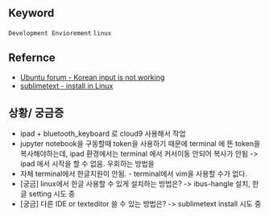## Keyword
`Development Enviorement` `linux`

## Refernce 
- [Ubuntu forum - Korean input is not working](https://ubuntuforums.org/showthread.php?t=2137891)
- [sublimetext - install in Linux](https://www.sublimetext.com/docs/3/linux_repositories.html)

## 상황/ 궁금증
- ipad + bluetooth_keyboard 로 cloud9 사용해서 작업
- jupyter notebook을 구동할때 token을 사용하기 때문에 terminal 에 뜬 token을 복사해야하는데, ipad 환경에서는 terminal 에서 커서이동 안되어 복사가 안됨 -> ipad	에서 시작을 할 수 없음. 우회하는 방법을
- 자체 terminal에서 한글지원이 안됨. - terminal에서 vim을 사용할 수가 없다. 
- [궁금] linux에서 한글 사용할 수 있게 설치하는 방법은? -> ibus-hangle 설치,  한글 setting 시도 중
- [궁금] 다른 IDE or texteditor 쓸 수 있는 방법은? -> sublimetext install 시도 중
